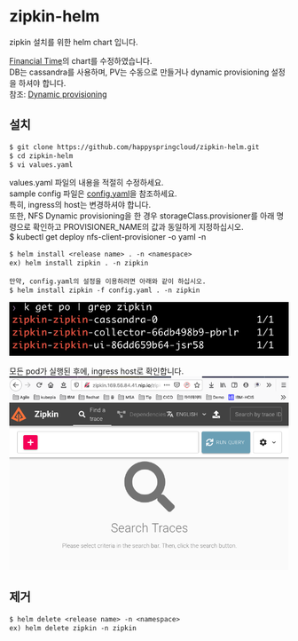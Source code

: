 # zipkin-helm
   
zipkin 설치를 위한 helm chart 입니다.  
   
[Financial Time](https://github.com/Financial-Times/zipkin-helm)의 chart를 수정하였습니다.   
DB는 cassandra를 사용하며, PV는 수동으로 만들거나 dynamic provisioning 설정을 하셔야 합니다.   
참조: [Dynamic provisioning](https://kubepia.github.io/cloudpak/cp4app/install/ocp04.html) 

## 설치 
```
$ git clone https://github.com/happyspringcloud/zipkin-helm.git   
$ cd zipkin-helm   
$ vi values.yaml   
```
values.yaml 파일의 내용을 적절히 수정하세요.  
sample config 파일은 [config.yaml](https://github.com/happyspringcloud/zipkin-helm/blob/main/config.yaml)을 참조하세요.    
특히, ingress의 host는 변경하셔야 합니다.   
또한, NFS Dynamic provisioning을 한 경우 storageClass.provisioner를 아래 명령으로 확인하고 PROVISIONER_NAME의 값과 동일하게 지정하십시오.    
$ kubectl get deploy nfs-client-provisioner -o yaml -n <namespace>

```
$ helm install <release name> . -n <namespace>    
ex) helm install zipkin . -n zipkin 

만약, config.yaml의 설정을 이용하려면 아래와 같이 하십시오.   
$ helm install zipkin -f config.yaml . -n zipkin 
```
![](./img/2021-01-06-17-55-55.png)

모든 pod가 실행된 후에, ingress host로 확인합니다.
![](./img/2021-01-07-00-51-52.png)

## 제거   
```
$ helm delete <release name> -n <namespace>
ex) helm delete zipkin -n zipkin  
```
